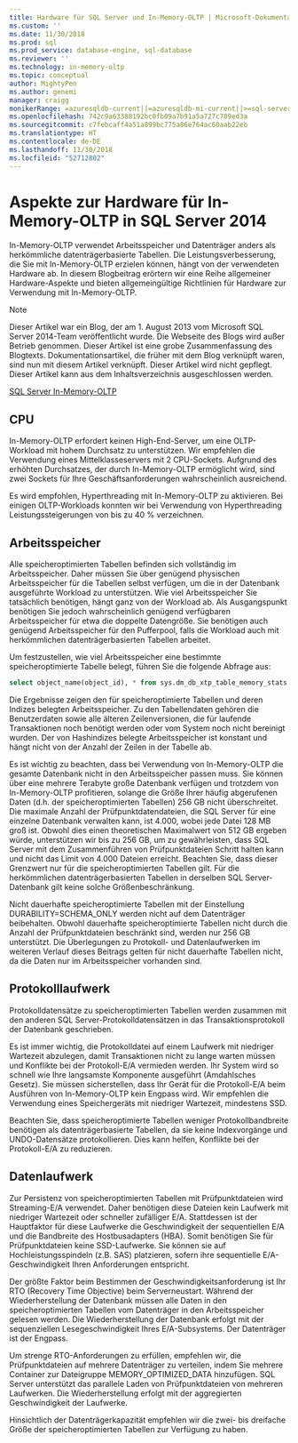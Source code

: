 ```yaml
---
title: Hardware für SQL Server und In-Memory-OLTP | Microsoft-Dokumentation
ms.custom: ''
ms.date: 11/30/2018
ms.prod: sql
ms.prod_service: database-engine, sql-database
ms.reviewer: ''
ms.technology: in-memory-oltp
ms.topic: conceptual
author: MightyPen
ms.author: genemi
manager: craigg
monikerRange: =azuresqldb-current||=azuresqldb-mi-current||>=sql-server-2016||>=sql-server-linux-2017||=sqlallproducts-allversions
ms.openlocfilehash: 742c9a63388192bc0fb09a7b91a5a727c789ed3a
ms.sourcegitcommit: c7febcaff4a51a899bc775a86e764ac60aab22eb
ms.translationtype: HT
ms.contentlocale: de-DE
ms.lasthandoff: 11/30/2018
ms.locfileid: "52712802"
---
```

# <a name="hardware-considerations-for-in-memory-oltp-in-sql-server-2014"></a>Aspekte zur Hardware für In-Memory-OLTP in SQL Server 2014

In-Memory-OLTP verwendet Arbeitsspeicher und Datenträger anders als herkömmliche datenträgerbasierte Tabellen. Die Leistungsverbesserung, die Sie mit In-Memory-OLTP erzielen können, hängt von der verwendeten Hardware ab. In diesem Blogbeitrag erörtern wir eine Reihe allgemeiner Hardware-Aspekte und bieten allgemeingültige Richtlinien für Hardware zur Verwendung mit In-Memory-OLTP.

> [!NOTE]
> Dieser Artikel war ein Blog, der am 1. August 2013 vom Microsoft SQL Server 2014-Team veröffentlicht wurde. Die Webseite des Blogs wird außer Betrieb genommen. Dieser Artikel ist eine grobe Zusammenfassung des Blogtexts. Dokumentationsartikel, die früher mit dem Blog verknüpft waren, sind nun mit diesem Artikel verknüpft. Dieser Artikel wird nicht gepflegt. Dieser Artikel kann aus dem Inhaltsverzeichnis ausgeschlossen werden.
> 
> [SQL Server In-Memory-OLTP](index.md)

<!--
    Here was the link to the blog. This blog was captured into this new article on 2018/11/30, by GeneMi (MightyPen).
    https://cloudblogs.microsoft.com/sqlserver/2013/08/01/hardware-considerations-for-in-memory-oltp-in-sql-server-2014/
    At least one pre-existing article that contained the obsolete blog link was:
        relational-databases\in-memory-oltp\sample-database-for-in-memory-oltp.md
 -->

## <a name="cpu"></a>CPU

In-Memory-OLTP erfordert keinen High-End-Server, um eine OLTP-Workload mit hohem Durchsatz zu unterstützen. Wir empfehlen die Verwendung eines Mittelklasseservers mit 2 CPU-Sockets. Aufgrund des erhöhten Durchsatzes, der durch In-Memory-OLTP ermöglicht wird, sind zwei Sockets für Ihre Geschäftsanforderungen wahrscheinlich ausreichend.

Es wird empfohlen, Hyperthreading mit In-Memory-OLTP zu aktivieren. Bei einigen OLTP-Workloads konnten wir bei Verwendung von Hyperthreading Leistungssteigerungen von bis zu 40 % verzeichnen.

## <a name="memory"></a>Arbeitsspeicher

Alle speicheroptimierten Tabellen befinden sich vollständig im Arbeitsspeicher. Daher müssen Sie über genügend physischen Arbeitsspeicher für die Tabellen selbst verfügen, um die in der Datenbank ausgeführte Workload zu unterstützen. Wie viel Arbeitsspeicher Sie tatsächlich benötigen, hängt ganz von der Workload ab. Als Ausgangspunkt benötigen Sie jedoch wahrscheinlich genügend verfügbaren Arbeitsspeicher für etwa die doppelte Datengröße. Sie benötigen auch genügend Arbeitsspeicher für den Pufferpool, falls die Workload auch mit herkömmlichen datenträgerbasierten Tabellen arbeitet.

Um festzustellen, wie viel Arbeitsspeicher eine bestimmte speicheroptimierte Tabelle belegt, führen Sie die folgende Abfrage aus:

```sql
select object_name(object_id), * from sys.dm_db_xtp_table_memory_stats
```

Die Ergebnisse zeigen den für speicheroptimierte Tabellen und deren Indizes belegten Arbeitsspeicher. Zu den Tabellendaten gehören die Benutzerdaten sowie alle älteren Zeilenversionen, die für laufende Transaktionen noch benötigt werden oder vom System noch nicht bereinigt wurden. Der von Hashindizes belegte Arbeitsspeicher ist konstant und hängt nicht von der Anzahl der Zeilen in der Tabelle ab.

Es ist wichtig zu beachten, dass bei Verwendung von In-Memory-OLTP die gesamte Datenbank nicht in den Arbeitsspeicher passen muss. Sie können über eine mehrere Terabyte große Datenbank verfügen und trotzdem von In-Memory-OLTP profitieren, solange die Größe Ihrer häufig abgerufenen Daten (d.h. der speicheroptimierten Tabellen) 256 GB nicht überschreitet. Die maximale Anzahl der Prüfpunktdatendateien, die SQL Server für eine einzelne Datenbank verwalten kann, ist 4.000, wobei jede Datei 128 MB groß ist. Obwohl dies einen theoretischen Maximalwert von 512 GB ergeben würde, unterstützen wir bis zu 256 GB, um zu gewährleisten, dass SQL Server mit dem Zusammenführen von Prüfpunktdateien Schritt halten kann und nicht das Limit von 4.000 Dateien erreicht. Beachten Sie, dass dieser Grenzwert nur für die speicheroptimierten Tabellen gilt. Für die herkömmlichen datenträgerbasierten Tabellen in derselben SQL Server-Datenbank gilt keine solche Größenbeschränkung.

Nicht dauerhafte speicheroptimierte Tabellen mit der Einstellung DURABILITY=SCHEMA_ONLY werden nicht auf dem Datenträger beibehalten. Obwohl dauerhafte speicheroptimierte Tabellen nicht durch die Anzahl der Prüfpunktdateien beschränkt sind, werden nur 256 GB unterstützt. Die Überlegungen zu Protokoll- und Datenlaufwerken im weiteren Verlauf dieses Beitrags gelten für nicht dauerhafte Tabellen nicht, da die Daten nur im Arbeitsspeicher vorhanden sind.

## <a name="log-drive"></a>Protokolllaufwerk

Protokolldatensätze zu speicheroptimierten Tabellen werden zusammen mit den anderen SQL Server-Protokolldatensätzen in das Transaktionsprotokoll der Datenbank geschrieben.

Es ist immer wichtig, die Protokolldatei auf einem Laufwerk mit niedriger Wartezeit abzulegen, damit Transaktionen nicht zu lange warten müssen und Konflikte bei der Protokoll-E/A vermieden werden. Ihr System wird so schnell wie Ihre langsamste Komponente ausgeführt (Amdahlsches Gesetz). Sie müssen sicherstellen, dass Ihr Gerät für die Protokoll-E/A beim Ausführen von In-Memory-OLTP kein Engpass wird. Wir empfehlen die Verwendung eines Speichergeräts mit niedriger Wartezeit, mindestens SSD.

Beachten Sie, dass speicheroptimierte Tabellen weniger Protokollbandbreite benötigen als datenträgerbasierte Tabellen, da sie keine Indexvorgänge und UNDO-Datensätze protokollieren. Dies kann helfen, Konflikte bei der Protokoll-E/A zu reduzieren.

## <a name="data-drive"></a>Datenlaufwerk

Zur Persistenz von speicheroptimierten Tabellen mit Prüfpunktdateien wird Streaming-E/A verwendet. Daher benötigen diese Dateien kein Laufwerk mit niedriger Wartezeit oder schneller zufälliger E/A. Stattdessen ist der Hauptfaktor für diese Laufwerke die Geschwindigkeit der sequentiellen E/A und die Bandbreite des Hostbusadapters (HBA). Somit benötigen Sie für Prüfpunktdateien keine SSD-Laufwerke. Sie können sie auf Hochleistungsspindeln (z.B. SAS) platzieren, sofern ihre sequentielle E/A-Geschwindigkeit Ihren Anforderungen entspricht.

Der größte Faktor beim Bestimmen der Geschwindigkeitsanforderung ist Ihr RTO (Recovery Time Objective) beim Serverneustart. Während der Wiederherstellung der Datenbank müssen alle Daten in den speicheroptimierten Tabellen vom Datenträger in den Arbeitsspeicher gelesen werden. Die Wiederherstellung der Datenbank erfolgt mit der sequenziellen Lesegeschwindigkeit Ihres E/A-Subsystems. Der Datenträger ist der Engpass.

Um strenge RTO-Anforderungen zu erfüllen, empfehlen wir, die Prüfpunktdateien auf mehrere Datenträger zu verteilen, indem Sie mehrere Container zur Dateigruppe MEMORY_OPTIMIZED_DATA hinzufügen. SQL Server unterstützt das parallele Laden von Prüfpunktdateien von mehreren Laufwerken. Die Wiederherstellung erfolgt mit der aggregierten Geschwindigkeit der Laufwerke.

Hinsichtlich der Datenträgerkapazität empfehlen wir die zwei- bis dreifache Größe der speicheroptimierten Tabellen zur Verfügung zu haben.

